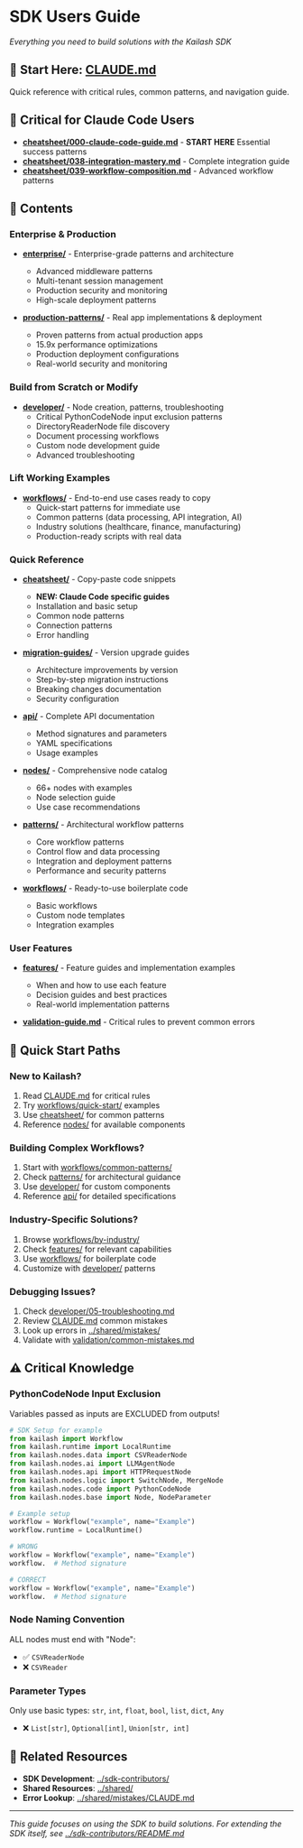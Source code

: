 # SDK Users Guide

*Everything you need to build solutions with the Kailash SDK*

## 🚨 Start Here: [CLAUDE.md](CLAUDE.md)
Quick reference with critical rules, common patterns, and navigation guide.

## 🎯 **Critical for Claude Code Users**
- **[cheatsheet/000-claude-code-guide.md](cheatsheet/000-claude-code-guide.md)** - **START HERE** Essential success patterns
- **[cheatsheet/038-integration-mastery.md](cheatsheet/038-integration-mastery.md)** - Complete integration guide
- **[cheatsheet/039-workflow-composition.md](cheatsheet/039-workflow-composition.md)** - Advanced workflow patterns

## 📁 Contents

### **Enterprise & Production**
- **[enterprise/](enterprise/)** - Enterprise-grade patterns and architecture
  - Advanced middleware patterns
  - Multi-tenant session management
  - Production security and monitoring
  - High-scale deployment patterns

- **[production-patterns/](production-patterns/)** - Real app implementations & deployment
  - Proven patterns from actual production apps
  - 15.9x performance optimizations
  - Production deployment configurations
  - Real-world security and monitoring

### **Build from Scratch or Modify**
- **[developer/](developer/)** - Node creation, patterns, troubleshooting
  - Critical PythonCodeNode input exclusion patterns
  - DirectoryReaderNode file discovery
  - Document processing workflows
  - Custom node development guide
  - Advanced troubleshooting

### **Lift Working Examples**
- **[workflows/](workflows/)** - End-to-end use cases ready to copy
  - Quick-start patterns for immediate use
  - Common patterns (data processing, API integration, AI)
  - Industry solutions (healthcare, finance, manufacturing)
  - Production-ready scripts with real data

### **Quick Reference**
- **[cheatsheet/](cheatsheet/)** - Copy-paste code snippets
  - **NEW: Claude Code specific guides**
  - Installation and basic setup
  - Common node patterns
  - Connection patterns
  - Error handling
- **[migration-guides/](migration-guides/)** - Version upgrade guides
  - Architecture improvements by version
  - Step-by-step migration instructions
  - Breaking changes documentation
  - Security configuration

- **[api/](api/)** - Complete API documentation
  - Method signatures and parameters
  - YAML specifications
  - Usage examples

- **[nodes/](nodes/)** - Comprehensive node catalog
  - 66+ nodes with examples
  - Node selection guide
  - Use case recommendations

- **[patterns/](patterns/)** - Architectural workflow patterns
  - Core workflow patterns
  - Control flow and data processing
  - Integration and deployment patterns
  - Performance and security patterns

- **[workflows/](workflows/)** - Ready-to-use boilerplate code
  - Basic workflows
  - Custom node templates
  - Integration examples

### **User Features**
- **[features/](features/)** - Feature guides and implementation examples
  - When and how to use each feature
  - Decision guides and best practices
  - Real-world implementation patterns

- **[validation-guide.md](validation-guide.md)** - Critical rules to prevent common errors

## 🎯 Quick Start Paths

### **New to Kailash?**
1. Read [CLAUDE.md](CLAUDE.md) for critical rules
2. Try [workflows/quick-start/](workflows/quick-start/) examples
3. Use [cheatsheet/](cheatsheet/) for common patterns
4. Reference [nodes/](nodes/) for available components

### **Building Complex Workflows?**
1. Start with [workflows/common-patterns/](workflows/common-patterns/)
2. Check [patterns/](patterns/) for architectural guidance
3. Use [developer/](developer/) for custom components
4. Reference [api/](api/) for detailed specifications

### **Industry-Specific Solutions?**
1. Browse [workflows/by-industry/](workflows/by-industry/)
2. Check [features/](features/) for relevant capabilities
3. Use [workflows/](workflows/) for boilerplate code
4. Customize with [developer/](developer/) patterns

### **Debugging Issues?**
1. Check [developer/05-troubleshooting.md](developer/05-troubleshooting.md)
2. Review [CLAUDE.md](CLAUDE.md) common mistakes
3. Look up errors in [../shared/mistakes/](../shared/mistakes/)
4. Validate with [validation/common-mistakes.md](validation/common-mistakes.md)

## ⚠️ Critical Knowledge

### **PythonCodeNode Input Exclusion**
Variables passed as inputs are EXCLUDED from outputs!
```python
# SDK Setup for example
from kailash import Workflow
from kailash.runtime import LocalRuntime
from kailash.nodes.data import CSVReaderNode
from kailash.nodes.ai import LLMAgentNode
from kailash.nodes.api import HTTPRequestNode
from kailash.nodes.logic import SwitchNode, MergeNode
from kailash.nodes.code import PythonCodeNode
from kailash.nodes.base import Node, NodeParameter

# Example setup
workflow = Workflow("example", name="Example")
workflow.runtime = LocalRuntime()

# WRONG
workflow = Workflow("example", name="Example")
workflow.  # Method signature

# CORRECT
workflow = Workflow("example", name="Example")
workflow.  # Method signature

```

### **Node Naming Convention**
ALL nodes must end with "Node":
- ✅ `CSVReaderNode`
- ❌ `CSVReader`

### **Parameter Types**
Only use basic types: `str`, `int`, `float`, `bool`, `list`, `dict`, `Any`
- ❌ `List[str]`, `Optional[int]`, `Union[str, int]`

## 📖 Related Resources

- **SDK Development**: [../sdk-contributors/](../sdk-contributors/)
- **Shared Resources**: [../shared/](../shared/)
- **Error Lookup**: [../shared/mistakes/CLAUDE.md](../shared/mistakes/CLAUDE.md)

---

*This guide focuses on using the SDK to build solutions. For extending the SDK itself, see [../sdk-contributors/README.md](../sdk-contributors/README.md)*
